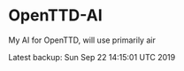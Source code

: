 # OpenTTD-AI
My AI for OpenTTD, will use primarily air

Latest backup: Sun Sep 22 14:15:01 UTC 2019
